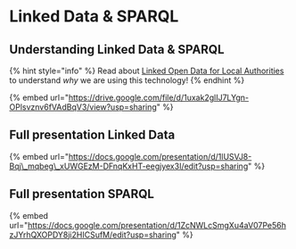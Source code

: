 # Linked Data & SPARQL

## Understanding Linked Data & SPARQL

{% hint style="info" %}
Read about [Linked Open Data for Local Authorities]() to understand _why_ we are using this technology!
{% endhint %}

{% embed url="https://drive.google.com/file/d/1uxak2glIJ7LYgn-OPlsvznv6fVAdBqV3/view?usp=sharing" %}

## Full presentation Linked Data

{% embed url="https://docs.google.com/presentation/d/1lUSVJ8-Bqj\_mqbeg\_xUWGEzM-DFnqKxHT-eegjyex3I/edit?usp=sharing" %}

## Full presentation SPARQL

{% embed url="https://docs.google.com/presentation/d/1ZcNWLcSmgXu4aV07Pe56hzJYrhQXOPDY8ji2HICSufM/edit?usp=sharing" %}



